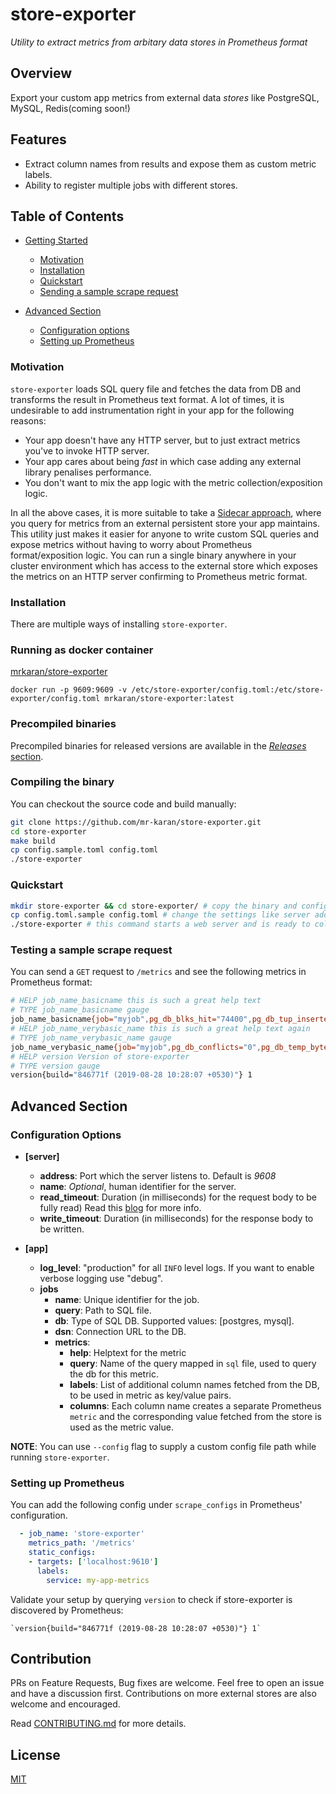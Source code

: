 # store-exporter
_Utility to extract metrics from arbitary data stores in Prometheus format_

## Overview

Export your custom app metrics from external data _stores_ like PostgreSQL, MySQL, Redis(coming soon!)

## Features

- Extract column names from results and expose them as custom metric labels.
- Ability to register multiple jobs with different stores.

## Table of Contents

- [Getting Started](#getting-started)
  - [Motivation](#motivation)
  - [Installation](#installation)
  - [Quickstart](#quickstart)
  - [Sending a sample scrape request](#testing-a-sample-alert)

- [Advanced Section](#advanced-section)
  - [Configuration options](#configuation-options)
  - [Setting up Prometheus](#setting-up-prometheus)


### Motivation

`store-exporter` loads SQL query file and fetches the data from DB and transforms the result in Prometheus text format. A lot of times, it is undesirable to add instrumentation right in your app for the following reasons:

- Your app doesn't have any HTTP server, but to just extract metrics you've to invoke HTTP server.
- Your app cares about being _fast_ in which case adding any external library penalises performance.
- You don't want to mix the app logic with the metric collection/exposition logic.

In all the above cases, it is more suitable to take a [Sidecar approach](https://docs.microsoft.com/en-us/azure/architecture/patterns/sidecar), where you query for metrics from an external persistent store your app maintains. This utility just makes it easier for anyone to write custom SQL queries and expose metrics without having to worry about Prometheus format/exposition logic. You can run a single binary anywhere in your cluster environment which has access to the external store which exposes the metrics on an HTTP server confirming to Prometheus metric format.


### Installation

There are multiple ways of installing `store-exporter`.

### Running as docker container

[mrkaran/store-exporter](https://hub.docker.com/r/mrkaran/store-exporter)

`docker run -p 9609:9609 -v /etc/store-exporter/config.toml:/etc/store-exporter/config.toml mrkaran/store-exporter:latest`

### Precompiled binaries

Precompiled binaries for released versions are available in the [_Releases_ section](https://github.com/mr-karan/store-exporter/releases/).

### Compiling the binary

You can checkout the source code and build manually:

```bash
git clone https://github.com/mr-karan/store-exporter.git
cd store-exporter
make build
cp config.sample.toml config.toml
./store-exporter
```

### Quickstart

```sh
mkdir store-exporter && cd store-exporter/ # copy the binary and config.sample in this folder
cp config.toml.sample config.toml # change the settings like server address, job metadata, db credentials etc.
./store-exporter # this command starts a web server and is ready to collect metrics.
```

### Testing a sample scrape request

You can send a `GET` request to `/metrics` and see the following metrics in Prometheus format:

```bash
# HELP job_name_basicname this is such a great help text
# TYPE job_name_basicname gauge
job_name_basicname{job="myjob",pg_db_blks_hit="74400",pg_db_tup_inserted="120"} 13713
# HELP job_name_verybasic_name this is such a great help text again
# TYPE job_name_verybasic_name gauge
job_name_verybasic_name{job="myjob",pg_db_conflicts="0",pg_db_temp_bytes="0"} 40
# HELP version Version of store-exporter
# TYPE version gauge
version{build="846771f (2019-08-28 10:28:07 +0530)"} 1
```

## Advanced Section

### Configuration Options

- **[server]**
  - **address**: Port which the server listens to. Default is *9608*
  - **name**: _Optional_, human identifier for the server.
  - **read_timeout**: Duration (in milliseconds) for the request body to be fully read) Read this [blog](https://blog.cloudflare.com/the-complete-guide-to-golang-net-http-timeouts/) for more info.
  - **write_timeout**: Duration (in milliseconds) for the response body to be written.

- **[app]**
  - **log_level**: "production" for all `INFO` level logs. If you want to enable verbose logging use "debug".
  - **jobs**
    - **name**: Unique identifier for the job.
    - **query**: Path to SQL file.
    - **db**: Type of SQL DB. Supported values: [postgres, mysql].
    - **dsn**: Connection URL to the DB.
    - **metrics**:
      - **help**: Helptext for the metric
      - **query**: Name of the query mapped in `sql` file, used to query the db for this metric.
      - **labels**: List of additional column names fetched from the DB, to be used in metric as key/value pairs.
      - **columns**: Each column name creates a separate Prometheus `metric` and the corresponding value fetched from the store is used as the metric value.

**NOTE**: You can use `--config` flag to supply a custom config file path while running `store-exporter`.

### Setting up Prometheus

You can add the following config under `scrape_configs` in Prometheus' configuration.

```yaml
  - job_name: 'store-exporter'
    metrics_path: '/metrics'
    static_configs:
    - targets: ['localhost:9610']
      labels:
        service: my-app-metrics
```

Validate your setup by querying `version` to check if store-exporter is discovered by Prometheus:

```plain
`version{build="846771f (2019-08-28 10:28:07 +0530)"} 1`
```

## Contribution

PRs on Feature Requests, Bug fixes are welcome. Feel free to open an issue and have a discussion first. Contributions on more external stores are also welcome and encouraged.

Read [CONTRIBUTING.md](CONTRIBUTING.md) for more details.

## License

[MIT](license)